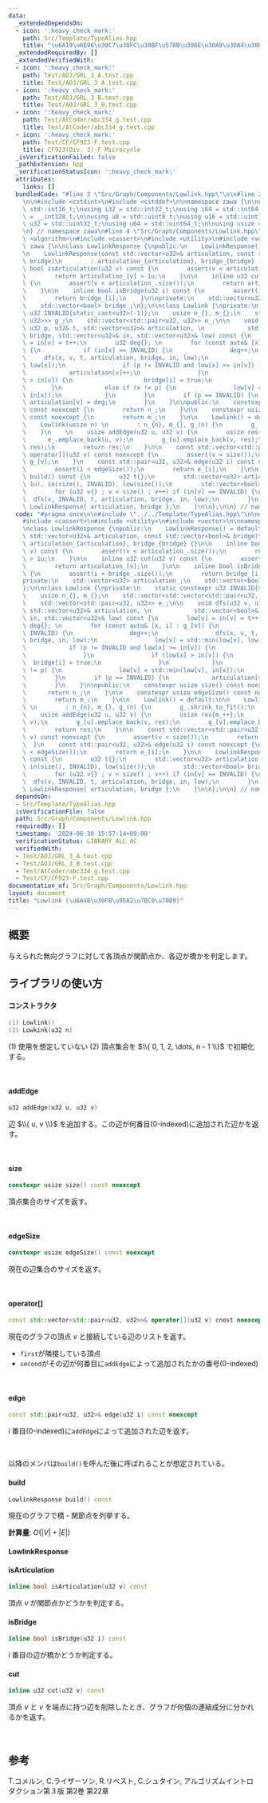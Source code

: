```yaml
---
data:
  _extendedDependsOn:
  - icon: ':heavy_check_mark:'
    path: Src/Template/TypeAlias.hpp
    title: "\u6A19\u6E96\u30C7\u30FC\u30BF\u578B\u306E\u30A8\u30A4\u30EA\u30A2\u30B9"
  _extendedRequiredBy: []
  _extendedVerifiedWith:
  - icon: ':heavy_check_mark:'
    path: Test/AOJ/GRL_3_A.test.cpp
    title: Test/AOJ/GRL_3_A.test.cpp
  - icon: ':heavy_check_mark:'
    path: Test/AOJ/GRL_3_B.test.cpp
    title: Test/AOJ/GRL_3_B.test.cpp
  - icon: ':heavy_check_mark:'
    path: Test/AtCoder/abc334_g.test.cpp
    title: Test/AtCoder/abc334_g.test.cpp
  - icon: ':heavy_check_mark:'
    path: Test/CF/CF923-F.test.cpp
    title: CF923(Div. 3)-F Microcycle
  _isVerificationFailed: false
  _pathExtension: hpp
  _verificationStatusIcon: ':heavy_check_mark:'
  attributes:
    links: []
  bundledCode: "#line 2 \"Src/Graph/Components/Lowlink.hpp\"\n\n#line 2 \"Src/Template/TypeAlias.hpp\"\
    \n\n#include <cstdint>\n#include <cstddef>\n\nnamespace zawa {\n\nusing i16 =\
    \ std::int16_t;\nusing i32 = std::int32_t;\nusing i64 = std::int64_t;\nusing i128\
    \ = __int128_t;\n\nusing u8 = std::uint8_t;\nusing u16 = std::uint16_t;\nusing\
    \ u32 = std::uint32_t;\nusing u64 = std::uint64_t;\n\nusing usize = std::size_t;\n\
    \n} // namespace zawa\n#line 4 \"Src/Graph/Components/Lowlink.hpp\"\n\n#include\
    \ <algorithm>\n#include <cassert>\n#include <utility>\n#include <vector>\n\nnamespace\
    \ zawa {\n\nclass LowlinkResponse {\npublic:\n    LowlinkResponse() = default;\n\
    \n    LowlinkResponse(const std::vector<u32>& articulation, const std::vector<bool>&\
    \ bridge)\n        : articulation_{articulation}, bridge_{bridge} {}\n\n    inline\
    \ bool isArticulation(u32 v) const {\n        assert(v < articulation_.size());\n\
    \        return articulation_[v] > 1u;\n    }\n\n    inline u32 cut(u32 v) const\
    \ {\n        assert(v < articulation_.size());\n        return articulation_[v];\n\
    \    }\n\n    inline bool isBridge(u32 i) const {\n        assert(i < bridge_.size());\n\
    \        return bridge_[i];\n    }\n\nprivate:\n    std::vector<u32> articulation_;\n\
    \    std::vector<bool> bridge_;\n};\n\nclass Lowlink {\nprivate:\n    static constexpr\
    \ u32 INVALID{static_cast<u32>(-1)};\n    usize n_{}, m_{};\n    std::vector<std::vector<std::pair<u32,\
    \ u32>>> g_;\n    std::vector<std::pair<u32, u32>> e_;\n\n    void dfs(u32 v,\
    \ u32 p, u32& t, std::vector<u32>& articulation, \n            std::vector<bool>&\
    \ bridge, std::vector<u32>& in, std::vector<u32>& low) const {\n        low[v]\
    \ = in[v] = t++;\n        u32 deg{}; \n        for (const auto& [x, i] : g_[v])\
    \ {\n            if (in[x] == INVALID) {\n                deg++;\n           \
    \     dfs(x, v, t, articulation, bridge, in, low);\n                low[v] = std::min(low[v],\
    \ low[x]);\n                if (p != INVALID and low[x] >= in[v]) {\n        \
    \            articulation[v]++;\n                }\n                if (low[x]\
    \ > in[v]) {\n                    bridge[i] = true;\n                }\n     \
    \       }\n            else if (x != p) {\n                low[v] = std::min(low[v],\
    \ in[x]);\n            }\n        }\n        if (p == INVALID) {\n           \
    \ articulation[v] = deg;\n        }\n    }\n\npublic:\n    constexpr usize size()\
    \ const noexcept {\n        return n_;\n    }\n\n    constexpr usize edgeSize()\
    \ const noexcept {\n        return m_;\n    }\n\n    Lowlink() = default;\n\n\
    \    Lowlink(usize n) \n        : n_{n}, m_{}, g_(n) {\n        g_.shrink_to_fit();\n\
    \    }\n    \n    usize addEdge(u32 u, u32 v) {\n        usize res{m_++};\n  \
    \      e_.emplace_back(u, v);\n        g_[u].emplace_back(v, res);\n        g_[v].emplace_back(u,\
    \ res);\n        return res;\n    }\n\n    const std::vector<std::pair<u32, u32>>&\
    \ operator[](u32 v) const noexcept {\n        assert(v < size());\n        return\
    \ g_[v];\n    }\n    const std::pair<u32, u32>& edge(u32 i) const noexcept {\n\
    \        assert(i < edgeSize());\n        return e_[i];\n    }\n\n    LowlinkResponse\
    \ build() const {\n        u32 t{};\n        std::vector<u32> articulation(size(),\
    \ 1u), in(size(), INVALID), low(size());\n        std::vector<bool> bridge(edgeSize());\n\
    \        for (u32 v{} ; v < size() ; v++) if (in[v] == INVALID) {\n          \
    \  dfs(v, INVALID, t, articulation, bridge, in, low);\n        }\n        return\
    \ LowlinkResponse{ articulation, bridge };\n    }\n\n};\n\n} // namespace zawa\n"
  code: "#pragma once\n\n#include \"../../Template/TypeAlias.hpp\"\n\n#include <algorithm>\n\
    #include <cassert>\n#include <utility>\n#include <vector>\n\nnamespace zawa {\n\
    \nclass LowlinkResponse {\npublic:\n    LowlinkResponse() = default;\n\n    LowlinkResponse(const\
    \ std::vector<u32>& articulation, const std::vector<bool>& bridge)\n        :\
    \ articulation_{articulation}, bridge_{bridge} {}\n\n    inline bool isArticulation(u32\
    \ v) const {\n        assert(v < articulation_.size());\n        return articulation_[v]\
    \ > 1u;\n    }\n\n    inline u32 cut(u32 v) const {\n        assert(v < articulation_.size());\n\
    \        return articulation_[v];\n    }\n\n    inline bool isBridge(u32 i) const\
    \ {\n        assert(i < bridge_.size());\n        return bridge_[i];\n    }\n\n\
    private:\n    std::vector<u32> articulation_;\n    std::vector<bool> bridge_;\n\
    };\n\nclass Lowlink {\nprivate:\n    static constexpr u32 INVALID{static_cast<u32>(-1)};\n\
    \    usize n_{}, m_{};\n    std::vector<std::vector<std::pair<u32, u32>>> g_;\n\
    \    std::vector<std::pair<u32, u32>> e_;\n\n    void dfs(u32 v, u32 p, u32& t,\
    \ std::vector<u32>& articulation, \n            std::vector<bool>& bridge, std::vector<u32>&\
    \ in, std::vector<u32>& low) const {\n        low[v] = in[v] = t++;\n        u32\
    \ deg{}; \n        for (const auto& [x, i] : g_[v]) {\n            if (in[x] ==\
    \ INVALID) {\n                deg++;\n                dfs(x, v, t, articulation,\
    \ bridge, in, low);\n                low[v] = std::min(low[v], low[x]);\n    \
    \            if (p != INVALID and low[x] >= in[v]) {\n                    articulation[v]++;\n\
    \                }\n                if (low[x] > in[v]) {\n                  \
    \  bridge[i] = true;\n                }\n            }\n            else if (x\
    \ != p) {\n                low[v] = std::min(low[v], in[x]);\n            }\n\
    \        }\n        if (p == INVALID) {\n            articulation[v] = deg;\n\
    \        }\n    }\n\npublic:\n    constexpr usize size() const noexcept {\n  \
    \      return n_;\n    }\n\n    constexpr usize edgeSize() const noexcept {\n\
    \        return m_;\n    }\n\n    Lowlink() = default;\n\n    Lowlink(usize n)\
    \ \n        : n_{n}, m_{}, g_(n) {\n        g_.shrink_to_fit();\n    }\n    \n\
    \    usize addEdge(u32 u, u32 v) {\n        usize res{m_++};\n        e_.emplace_back(u,\
    \ v);\n        g_[u].emplace_back(v, res);\n        g_[v].emplace_back(u, res);\n\
    \        return res;\n    }\n\n    const std::vector<std::pair<u32, u32>>& operator[](u32\
    \ v) const noexcept {\n        assert(v < size());\n        return g_[v];\n  \
    \  }\n    const std::pair<u32, u32>& edge(u32 i) const noexcept {\n        assert(i\
    \ < edgeSize());\n        return e_[i];\n    }\n\n    LowlinkResponse build()\
    \ const {\n        u32 t{};\n        std::vector<u32> articulation(size(), 1u),\
    \ in(size(), INVALID), low(size());\n        std::vector<bool> bridge(edgeSize());\n\
    \        for (u32 v{} ; v < size() ; v++) if (in[v] == INVALID) {\n          \
    \  dfs(v, INVALID, t, articulation, bridge, in, low);\n        }\n        return\
    \ LowlinkResponse{ articulation, bridge };\n    }\n\n};\n\n} // namespace zawa\n"
  dependsOn:
  - Src/Template/TypeAlias.hpp
  isVerificationFile: false
  path: Src/Graph/Components/Lowlink.hpp
  requiredBy: []
  timestamp: '2024-06-30 15:57:14+09:00'
  verificationStatus: LIBRARY_ALL_AC
  verifiedWith:
  - Test/AOJ/GRL_3_A.test.cpp
  - Test/AOJ/GRL_3_B.test.cpp
  - Test/AtCoder/abc334_g.test.cpp
  - Test/CF/CF923-F.test.cpp
documentation_of: Src/Graph/Components/Lowlink.hpp
layout: document
title: "Lowlink (\u6A4B\u30FB\u95A2\u7BC0\u70B9)"
---
```


## 概要

与えられた無向グラフに対して各頂点が関節点か、各辺が橋かを判定します。

## ライブラリの使い方

#### コンストラクタ

```cpp
(1) Lowlink()
(2) Lowkink(u32 n)
```

(1) 使用を想定していない
(2) 頂点集合を $\\{ 0, 1, 2, \dots, n - 1 \\}$ で初期化する。

<br />

#### addEdge

```cpp
u32 addEdge(u32 u, u32 v)
```

辺 $\\{ u, v \\}$ を追加する。この辺が何番目(0-indexed)に追加された辺かを返す。

<br />

#### size

```cpp
constexpr usize size() const noexcept
```

頂点集合のサイズを返す。

<br />

#### edgeSize

```cpp
constexpr usize edgeSize() const noexcept
```

現在の辺集合のサイズを返す。

<br />


#### operator[]

```cpp
const std::vector<std::pair<u32, u32>>& operator[](u32 v) cnost noexcept
```

現在のグラフの頂点 $v$ と接続している辺のリストを返す。
- `first`が隣接している頂点
- `second`がその辺が何番目に`addEdge`によって追加されたかの番号(0-indexed)

<br />

#### edge

```cpp
const std::pair<u32, u32>& edge(u32 i) const noexcept
```

$i$ 番目(0-indexed)に`addEdge`によって追加された辺を返す。

<br />

以降のメンバは`build()`を呼んだ後に呼ばれることが想定されている。

#### build

```cpp
LowlinkResponse build() const
```

現在のグラフで橋・関節点を列挙する。

**計算量**: $O(|V| + |E|)$

#### LowlinkResponse

#### isArticulation

```cpp
inline bool isArticulation(u32 v) const 
```

頂点 $v$ が関節点かどうかを判定する。

#### isBridge

```cpp
inline bool isBridge(u32 i) const
```

$i$ 番目の辺が橋かどうか判定する。


#### cut

```cpp
inline u32 cut(u32 v) const
```

頂点 $v$ と $v$ を端点に持つ辺を削除したとき、グラフが何個の連結成分に分かれるかを返す。

<br />

## 参考

T.コメルン, C.ライザーソン, R.リベスト, C.シュタイン, アルゴリズムイントロダクション第３版 第2巻 第22章
